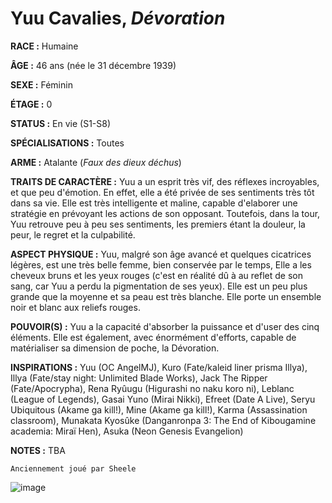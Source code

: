 # Yuu Cavalies, *Dévoration*

**RACE :** Humaine

**ÂGE :** 46 ans (née le 31 décembre 1939)

**SEXE :** Féminin

**ÉTAGE :** 0

**STATUS :** En vie (S1-S8)

**SPÉCIALISATIONS :** Toutes

**ARME :** Atalante (*Faux des dieux déchus*)

**TRAITS DE CARACTÈRE :** Yuu a un esprit très vif, des réflexes incroyables, et que peu d'émotion. En effet, elle a été privée de ses sentiments très tôt dans sa vie. Elle est très intelligente et maline, capable d'elaborer une stratégie en prévoyant les actions de son opposant. Toutefois, dans la tour, Yuu retrouve peu à peu ses sentiments, les premiers étant la douleur, la peur, le regret et la culpabilité.

**ASPECT PHYSIQUE :** Yuu, malgré son âge avancé et quelques cicatrices légères, est une très belle femme, bien conservée par le temps, Elle a les cheveux bruns et les yeux rouges (c'est en réalité dû à au reflet de son sang, car Yuu a perdu la pigmentation de ses yeux). Elle est un peu plus grande que la moyenne et sa peau est très blanche. Elle porte un ensemble noir et blanc aux reliefs rouges.

**POUVOIR(S) :** Yuu a la capacité d'absorber la puissance et d'user des cinq éléments. Elle est également, avec énormément d'efforts, capable de matérialiser sa dimension de poche, la Dévoration.

**INSPIRATIONS :** Yuu (OC AngelMJ), Kuro (Fate/kaleid liner prisma Illya), Illya (Fate/stay night: Unlimited Blade Works), Jack The Ripper (Fate/Apocrypha), Rena Ryûugu (Higurashi no naku koro ni), Leblanc (League of Legends), Gasai Yuno (Mirai Nikki), Efreet (Date A Live), Seryu Ubiquitous (Akame ga kill!), Mine (Akame ga kill!), Karma (Assassination classroom), Munakata Kyosûke (Danganronpa 3: The End of Kibougamine academia: Miraï Hen), Asuka (Neon Genesis Evangelion)

**NOTES :** TBA

`Anciennement joué par Sheele`

![image](https://enyxia.alkanife.fr/images/characters/yuu.png)
